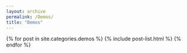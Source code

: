 ```yaml
---
layout: archive
permalink: /Demos/
title: "Demos"
---
```


<div class="tiles">
{% for post in site.categories.demos %}
	{% include post-list.html %}
{% endfor %}
</div>
<!-- /.tiles -->
